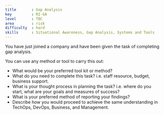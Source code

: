 ```yaml
---
title       : Gap Analysis
key         : RI-GA
level       : TBC
area        : risk
difficulty  : hard
skills      : Situational Awareness, Gap Analysis, Systems and Tools
---
```


You have just joined a company and have been given the task of completing gap analysis.

You can use any method or tool to carry this out:

- What would be your preferred tool kit or method?
- What do you need to complete this task? i.e. staff resource, budget, business support.
- What is your thought process in planning the task? i.e. where do you start, what are your goals and measures of success?
- What is your preferred method of reporting your findings?
- Describe how you would proceed to achieve the same understanding in TechOps, DevOps, Business, and Management.
